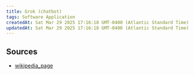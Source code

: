 ```yaml
---
title: Grok (chatbot)
tags: Software Application
createdAt: Sat Mar 29 2025 17:16:18 GMT-0400 (Atlantic Standard Time)
updatedAt: Sat Mar 29 2025 17:16:18 GMT-0400 (Atlantic Standard Time)
---
```







## Sources
- [wikipedia_page](https://es.wikipedia.org/wiki/Grok_(chatbot))
